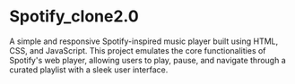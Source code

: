 # Spotify_clone2.0
A simple and responsive Spotify-inspired music player built using HTML, CSS, and JavaScript. This project emulates the core functionalities of Spotify's web player, allowing users to play, pause, and navigate through a curated playlist with a sleek user interface.
